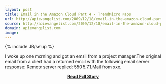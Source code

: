 ```yaml
---
layout: post
title: Email in the Amazon Cloud Part 4 - TrendMicro Maps
url: http://apievangelist.com/2009/12/18/email-in-the-amazon-cloud-part-4-trendmicro-maps/
source: http://apievangelist.com/2009/12/18/email-in-the-amazon-cloud-part-4-trendmicro-maps/
domain: apievangelist.com
image: 
---
```

{% include JB/setup %}<p>I woke up one morning and got an email from a project manager.The original email from a client had a returned email with the following email server response:
Remote server replied: 550 5.7.1.Mail from xxx.</p>
<center><p><a href="http://apievangelist.com/2009/12/18/email-in-the-amazon-cloud-part-4-trendmicro-maps/" style='padding:25px; font-sze:18px; font-weight: bold;'>Read Full Story</a></p></center>
